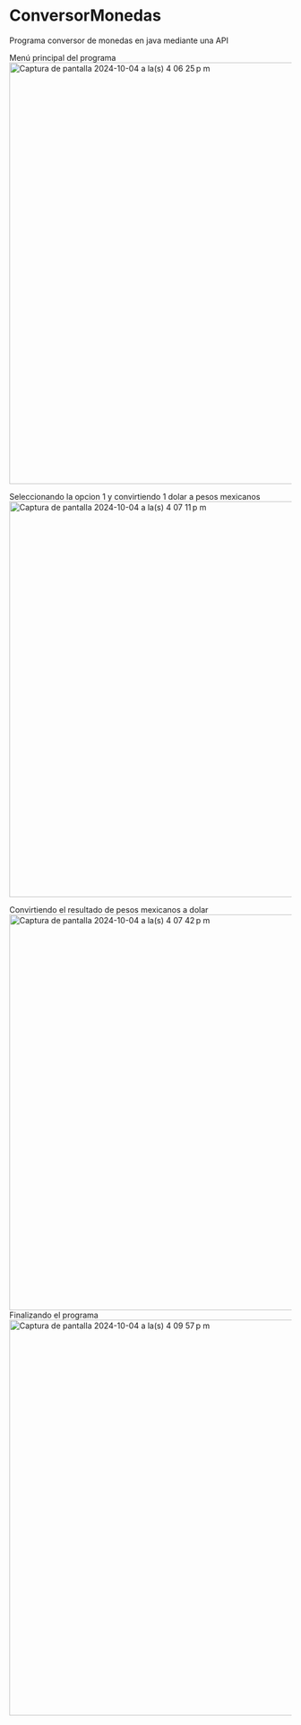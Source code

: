 # ConversorMonedas
Programa conversor de monedas en java mediante una API

Menú principal del programa
<img width="753" alt="Captura de pantalla 2024-10-04 a la(s) 4 06 25 p m" src="https://github.com/user-attachments/assets/84bb076b-95e3-4db4-8036-2dc86329f523">

Seleccionando la opcion 1 y convirtiendo 1 dolar a pesos mexicanos
<img width="707" alt="Captura de pantalla 2024-10-04 a la(s) 4 07 11 p m" src="https://github.com/user-attachments/assets/be9a4768-75f3-4533-9747-f8a5a5ad469a">

Convirtiendo el resultado de pesos mexicanos a dolar
<img width="707" alt="Captura de pantalla 2024-10-04 a la(s) 4 07 42 p m" src="https://github.com/user-attachments/assets/6c846d33-a87e-4447-b758-ffa277b6119d">
Finalizando el programa
<img width="707" alt="Captura de pantalla 2024-10-04 a la(s) 4 09 57 p m" src="https://github.com/user-attachments/assets/ec7e7073-9ec1-4c0d-bf1f-14624c8a1a17">
